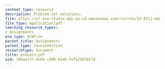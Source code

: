 ```yaml
---
content_type: resource
description: Problem set solutions.
file: https://ol-ocw-studio-app-qa.s3.amazonaws.com/courses/22-812j-managing-nuclear-technology-spring-2004/7deaaf370c65c9d082ebfefb2507657d_ps4soln.pdf
file_type: application/pdf
learning_resource_types:
- Assignments
ocw_type: OCWFile
parent_title: Assignments
parent_type: CourseSection
resourcetype: Document
title: ps4soln.pdf
uid: 7deaaf37-0c65-c9d0-82eb-fefb2507657d
---
```

